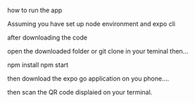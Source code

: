 how to run the app

Assuming you have set up node environment and expo cli

after downloading the code

open the downloaded folder or git clone in your teminal then...


npm install
npm start

then download the expo go application on you phone....

then scan the QR code displaied on your terminal.

